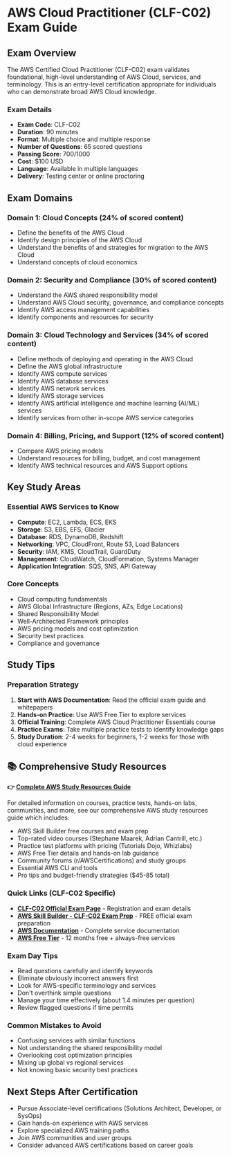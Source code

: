 # AWS Cloud Practitioner (CLF-C02) Exam Guide

## Exam Overview

The AWS Certified Cloud Practitioner (CLF-C02) exam validates foundational, high-level understanding of AWS Cloud, services, and terminology. This is an entry-level certification appropriate for individuals who can demonstrate broad AWS Cloud knowledge.

### Exam Details
- **Exam Code**: CLF-C02
- **Duration**: 90 minutes
- **Format**: Multiple choice and multiple response
- **Number of Questions**: 65 scored questions
- **Passing Score**: 700/1000
- **Cost**: $100 USD
- **Language**: Available in multiple languages
- **Delivery**: Testing center or online proctoring

## Exam Domains

### Domain 1: Cloud Concepts (24% of scored content)
- Define the benefits of the AWS Cloud
- Identify design principles of the AWS Cloud
- Understand the benefits of and strategies for migration to the AWS Cloud
- Understand concepts of cloud economics

### Domain 2: Security and Compliance (30% of scored content)
- Understand the AWS shared responsibility model
- Understand AWS Cloud security, governance, and compliance concepts
- Identify AWS access management capabilities
- Identify components and resources for security

### Domain 3: Cloud Technology and Services (34% of scored content)
- Define methods of deploying and operating in the AWS Cloud
- Define the AWS global infrastructure
- Identify AWS compute services
- Identify AWS database services
- Identify AWS network services
- Identify AWS storage services
- Identify AWS artificial intelligence and machine learning (AI/ML) services
- Identify services from other in-scope AWS service categories

### Domain 4: Billing, Pricing, and Support (12% of scored content)
- Compare AWS pricing models
- Understand resources for billing, budget, and cost management
- Identify AWS technical resources and AWS Support options

## Key Study Areas

### Essential AWS Services to Know
- **Compute**: EC2, Lambda, ECS, EKS
- **Storage**: S3, EBS, EFS, Glacier
- **Database**: RDS, DynamoDB, Redshift
- **Networking**: VPC, CloudFront, Route 53, Load Balancers
- **Security**: IAM, KMS, CloudTrail, GuardDuty
- **Management**: CloudWatch, CloudFormation, Systems Manager
- **Application Integration**: SQS, SNS, API Gateway

### Core Concepts
- Cloud computing fundamentals
- AWS Global Infrastructure (Regions, AZs, Edge Locations)
- Shared Responsibility Model
- Well-Architected Framework principles
- AWS pricing models and cost optimization
- Security best practices
- Compliance and governance

## Study Tips

### Preparation Strategy
1. **Start with AWS Documentation**: Read the official exam guide and whitepapers
2. **Hands-on Practice**: Use AWS Free Tier to explore services
3. **Official Training**: Complete AWS Cloud Practitioner Essentials course
4. **Practice Exams**: Take multiple practice tests to identify knowledge gaps
5. **Study Duration**: 2-4 weeks for beginners, 1-2 weeks for those with cloud experience

## 📚 Comprehensive Study Resources

**👉 [Complete AWS Study Resources Guide](../../../../.templates/resources-aws.md)**

For detailed information on courses, practice tests, hands-on labs, communities, and more, see our comprehensive AWS study resources guide which includes:
- AWS Skill Builder free courses and exam prep
- Top-rated video courses (Stephane Maarek, Adrian Cantrill, etc.)
- Practice test platforms with pricing (Tutorials Dojo, Whizlabs)
- AWS Free Tier details and hands-on lab guidance
- Community forums (r/AWSCertifications) and study groups
- Essential AWS CLI and tools
- Pro tips and budget-friendly strategies ($45-85 total)

### Quick Links (CLF-C02 Specific)
- **[CLF-C02 Official Exam Page](https://aws.amazon.com/certification/certified-cloud-practitioner/)** - Registration and exam details
- **[AWS Skill Builder - CLF-C02 Exam Prep](https://skillbuilder.aws/)** - FREE official exam preparation
- **[AWS Documentation](https://docs.aws.amazon.com/)** - Complete service documentation
- **[AWS Free Tier](https://aws.amazon.com/free/)** - 12 months free + always-free services

### Exam Day Tips
- Read questions carefully and identify keywords
- Eliminate obviously incorrect answers first
- Look for AWS-specific terminology and services
- Don't overthink simple questions
- Manage your time effectively (about 1.4 minutes per question)
- Review flagged questions if time permits

### Common Mistakes to Avoid
- Confusing services with similar functions
- Not understanding the shared responsibility model
- Overlooking cost optimization principles
- Mixing up global vs regional services
- Not knowing basic security best practices

## Next Steps After Certification
- Pursue Associate-level certifications (Solutions Architect, Developer, or SysOps)
- Gain hands-on experience with AWS services
- Explore specialized AWS training paths
- Join AWS communities and user groups
- Consider advanced AWS certifications based on career goals